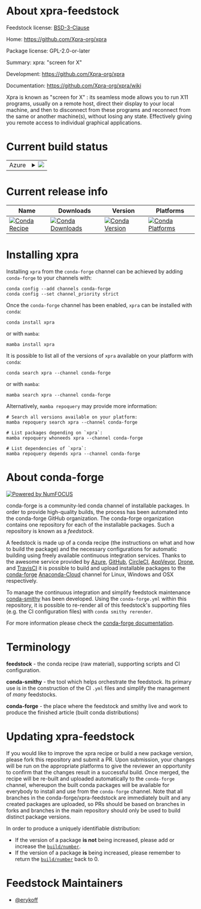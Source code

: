 About xpra-feedstock
====================

Feedstock license: [BSD-3-Clause](https://github.com/conda-forge/xpra-feedstock/blob/main/LICENSE.txt)

Home: https://github.com/Xpra-org/xpra

Package license: GPL-2.0-or-later

Summary: xpra: "screen for X"

Development: https://github.com/Xpra-org/xpra

Documentation: https://github.com/Xpra-org/xpra/wiki

Xpra is known as "screen for X" : its seamless mode allows you to run X11 programs, usually on a
remote host, direct their display to your local machine, and then to disconnect from these programs
and reconnect from the same or another machine(s), without losing any state. Effectively giving you
remote access to individual graphical applications.


Current build status
====================


<table>
    
  <tr>
    <td>Azure</td>
    <td>
      <details>
        <summary>
          <a href="https://dev.azure.com/conda-forge/feedstock-builds/_build/latest?definitionId=17151&branchName=main">
            <img src="https://dev.azure.com/conda-forge/feedstock-builds/_apis/build/status/xpra-feedstock?branchName=main">
          </a>
        </summary>
        <table>
          <thead><tr><th>Variant</th><th>Status</th></tr></thead>
          <tbody><tr>
              <td>linux_64_ffmpeg5python3.10.____cpython</td>
              <td>
                <a href="https://dev.azure.com/conda-forge/feedstock-builds/_build/latest?definitionId=17151&branchName=main">
                  <img src="https://dev.azure.com/conda-forge/feedstock-builds/_apis/build/status/xpra-feedstock?branchName=main&jobName=linux&configuration=linux%20linux_64_ffmpeg5python3.10.____cpython" alt="variant">
                </a>
              </td>
            </tr><tr>
              <td>linux_64_ffmpeg5python3.11.____cpython</td>
              <td>
                <a href="https://dev.azure.com/conda-forge/feedstock-builds/_build/latest?definitionId=17151&branchName=main">
                  <img src="https://dev.azure.com/conda-forge/feedstock-builds/_apis/build/status/xpra-feedstock?branchName=main&jobName=linux&configuration=linux%20linux_64_ffmpeg5python3.11.____cpython" alt="variant">
                </a>
              </td>
            </tr><tr>
              <td>linux_64_ffmpeg5python3.8.____cpython</td>
              <td>
                <a href="https://dev.azure.com/conda-forge/feedstock-builds/_build/latest?definitionId=17151&branchName=main">
                  <img src="https://dev.azure.com/conda-forge/feedstock-builds/_apis/build/status/xpra-feedstock?branchName=main&jobName=linux&configuration=linux%20linux_64_ffmpeg5python3.8.____cpython" alt="variant">
                </a>
              </td>
            </tr><tr>
              <td>linux_64_ffmpeg5python3.9.____cpython</td>
              <td>
                <a href="https://dev.azure.com/conda-forge/feedstock-builds/_build/latest?definitionId=17151&branchName=main">
                  <img src="https://dev.azure.com/conda-forge/feedstock-builds/_apis/build/status/xpra-feedstock?branchName=main&jobName=linux&configuration=linux%20linux_64_ffmpeg5python3.9.____cpython" alt="variant">
                </a>
              </td>
            </tr><tr>
              <td>linux_64_ffmpeg6python3.10.____cpython</td>
              <td>
                <a href="https://dev.azure.com/conda-forge/feedstock-builds/_build/latest?definitionId=17151&branchName=main">
                  <img src="https://dev.azure.com/conda-forge/feedstock-builds/_apis/build/status/xpra-feedstock?branchName=main&jobName=linux&configuration=linux%20linux_64_ffmpeg6python3.10.____cpython" alt="variant">
                </a>
              </td>
            </tr><tr>
              <td>linux_64_ffmpeg6python3.11.____cpython</td>
              <td>
                <a href="https://dev.azure.com/conda-forge/feedstock-builds/_build/latest?definitionId=17151&branchName=main">
                  <img src="https://dev.azure.com/conda-forge/feedstock-builds/_apis/build/status/xpra-feedstock?branchName=main&jobName=linux&configuration=linux%20linux_64_ffmpeg6python3.11.____cpython" alt="variant">
                </a>
              </td>
            </tr><tr>
              <td>linux_64_ffmpeg6python3.8.____cpython</td>
              <td>
                <a href="https://dev.azure.com/conda-forge/feedstock-builds/_build/latest?definitionId=17151&branchName=main">
                  <img src="https://dev.azure.com/conda-forge/feedstock-builds/_apis/build/status/xpra-feedstock?branchName=main&jobName=linux&configuration=linux%20linux_64_ffmpeg6python3.8.____cpython" alt="variant">
                </a>
              </td>
            </tr><tr>
              <td>linux_64_ffmpeg6python3.9.____cpython</td>
              <td>
                <a href="https://dev.azure.com/conda-forge/feedstock-builds/_build/latest?definitionId=17151&branchName=main">
                  <img src="https://dev.azure.com/conda-forge/feedstock-builds/_apis/build/status/xpra-feedstock?branchName=main&jobName=linux&configuration=linux%20linux_64_ffmpeg6python3.9.____cpython" alt="variant">
                </a>
              </td>
            </tr>
          </tbody>
        </table>
      </details>
    </td>
  </tr>
</table>

Current release info
====================

| Name | Downloads | Version | Platforms |
| --- | --- | --- | --- |
| [![Conda Recipe](https://img.shields.io/badge/recipe-xpra-green.svg)](https://anaconda.org/conda-forge/xpra) | [![Conda Downloads](https://img.shields.io/conda/dn/conda-forge/xpra.svg)](https://anaconda.org/conda-forge/xpra) | [![Conda Version](https://img.shields.io/conda/vn/conda-forge/xpra.svg)](https://anaconda.org/conda-forge/xpra) | [![Conda Platforms](https://img.shields.io/conda/pn/conda-forge/xpra.svg)](https://anaconda.org/conda-forge/xpra) |

Installing xpra
===============

Installing `xpra` from the `conda-forge` channel can be achieved by adding `conda-forge` to your channels with:

```
conda config --add channels conda-forge
conda config --set channel_priority strict
```

Once the `conda-forge` channel has been enabled, `xpra` can be installed with `conda`:

```
conda install xpra
```

or with `mamba`:

```
mamba install xpra
```

It is possible to list all of the versions of `xpra` available on your platform with `conda`:

```
conda search xpra --channel conda-forge
```

or with `mamba`:

```
mamba search xpra --channel conda-forge
```

Alternatively, `mamba repoquery` may provide more information:

```
# Search all versions available on your platform:
mamba repoquery search xpra --channel conda-forge

# List packages depending on `xpra`:
mamba repoquery whoneeds xpra --channel conda-forge

# List dependencies of `xpra`:
mamba repoquery depends xpra --channel conda-forge
```


About conda-forge
=================

[![Powered by
NumFOCUS](https://img.shields.io/badge/powered%20by-NumFOCUS-orange.svg?style=flat&colorA=E1523D&colorB=007D8A)](https://numfocus.org)

conda-forge is a community-led conda channel of installable packages.
In order to provide high-quality builds, the process has been automated into the
conda-forge GitHub organization. The conda-forge organization contains one repository
for each of the installable packages. Such a repository is known as a *feedstock*.

A feedstock is made up of a conda recipe (the instructions on what and how to build
the package) and the necessary configurations for automatic building using freely
available continuous integration services. Thanks to the awesome service provided by
[Azure](https://azure.microsoft.com/en-us/services/devops/), [GitHub](https://github.com/),
[CircleCI](https://circleci.com/), [AppVeyor](https://www.appveyor.com/),
[Drone](https://cloud.drone.io/welcome), and [TravisCI](https://travis-ci.com/)
it is possible to build and upload installable packages to the
[conda-forge](https://anaconda.org/conda-forge) [Anaconda-Cloud](https://anaconda.org/)
channel for Linux, Windows and OSX respectively.

To manage the continuous integration and simplify feedstock maintenance
[conda-smithy](https://github.com/conda-forge/conda-smithy) has been developed.
Using the ``conda-forge.yml`` within this repository, it is possible to re-render all of
this feedstock's supporting files (e.g. the CI configuration files) with ``conda smithy rerender``.

For more information please check the [conda-forge documentation](https://conda-forge.org/docs/).

Terminology
===========

**feedstock** - the conda recipe (raw material), supporting scripts and CI configuration.

**conda-smithy** - the tool which helps orchestrate the feedstock.
                   Its primary use is in the construction of the CI ``.yml`` files
                   and simplify the management of *many* feedstocks.

**conda-forge** - the place where the feedstock and smithy live and work to
                  produce the finished article (built conda distributions)


Updating xpra-feedstock
=======================

If you would like to improve the xpra recipe or build a new
package version, please fork this repository and submit a PR. Upon submission,
your changes will be run on the appropriate platforms to give the reviewer an
opportunity to confirm that the changes result in a successful build. Once
merged, the recipe will be re-built and uploaded automatically to the
`conda-forge` channel, whereupon the built conda packages will be available for
everybody to install and use from the `conda-forge` channel.
Note that all branches in the conda-forge/xpra-feedstock are
immediately built and any created packages are uploaded, so PRs should be based
on branches in forks and branches in the main repository should only be used to
build distinct package versions.

In order to produce a uniquely identifiable distribution:
 * If the version of a package **is not** being increased, please add or increase
   the [``build/number``](https://docs.conda.io/projects/conda-build/en/latest/resources/define-metadata.html#build-number-and-string).
 * If the version of a package **is** being increased, please remember to return
   the [``build/number``](https://docs.conda.io/projects/conda-build/en/latest/resources/define-metadata.html#build-number-and-string)
   back to 0.

Feedstock Maintainers
=====================

* [@erykoff](https://github.com/erykoff/)

